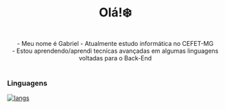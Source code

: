 <h1 align="center">Olá!❄️</h1>
<p align="center">
        <br>
       - Meu nome é Gabriel 
       - Atualmente estudo informática no CEFET-MG<br>
       - Estou aprendendo/aprendi tecnícas avançadas em algumas linguagens voltadas para o Back-End<br>
    <br>
</p>

### Linguagens
[![langs](https://skillicons.dev/icons?i=c,cpp,js,sql)](https://skillicons.dev)


<!--
**icehopeless/icehopeless** is a ✨ _special_ ✨ repository because its `README.md` (this file) appears on your GitHub profile.

Here are some ideas to get you started:

- 🔭 I’m currently working on ...
- 🌱 I’m currently learning ...
- 👯 I’m looking to collaborate on ...
- 🤔 I’m looking for help with ...
- 💬 Ask me about ...
- 📫 How to reach me: ...
- 😄 Pronouns: ...
- ⚡ Fun fact: ...
-->
